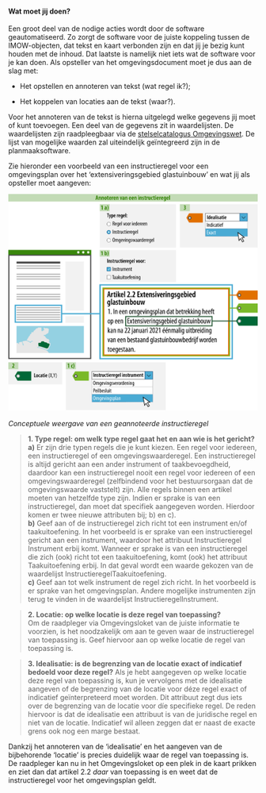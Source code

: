 ﻿#### Wat moet jij doen?

Een groot deel van de nodige acties wordt door de software geautomatiseerd. Zo
zorgt de software voor de juiste koppeling tussen de IMOW-objecten, dat tekst en
kaart verbonden zijn en dat jij je bezig kunt houden met de inhoud. Dat laatste
is namelijk niet iets wat de software voor je kan doen. Als opsteller van het
omgevingsdocument moet je dus aan de slag met:

-   Het opstellen en annoteren van tekst (wat regel ik?);

-   Het koppelen van locaties aan de tekst (waar?).

Voor het annoteren van de tekst is hierna uitgelegd welke gegevens jij moet of
kunt toevoegen. Een deel van de gegevens zit in waardelijsten. De waardelijsten
zijn raadpleegbaar via de [stelselcatalogus
Omgevingswet](https://stelselcatalogus.omgevingswet.overheid.nl/waardelijstenpagina). 
De lijst van mogelijke waarden zal uiteindelijk geïntegreerd zijn
in de planmaaksoftware.

Zie hieronder een voorbeeld van een instructieregel voor een omgevingsplan over
het ‘extensiveringsgebied glastuinbouw’ en wat jij als opsteller moet aangeven:

![](media/7202InstructieregelBasisCijfers.png)

*Conceptuele weergave van een geannoteerde instructieregel*

>   **1. Type regel: om welk type regel gaat het en aan wie is het gericht?**  
>   **a)** Er zijn drie typen regels die je kunt kiezen. Een regel voor iedereen,
>   een instructieregel of een omgevingswaarderegel. Een instructieregel is
>   altijd gericht aan een ander instrument of taakbevoegdheid, daardoor kan een
>   instructieregel nooit een regel voor iedereen of een omgevingswaarderegel
>   (zelfbindend voor het bestuursorgaan dat de omgevingswaarde vaststelt) zijn.
>   Alle regels binnen een artikel moeten van hetzelfde type zijn. Indien er
>   sprake is van een instructieregel, dan moet dat specifiek aangegeven worden.
>   Hierdoor komen er twee nieuwe attributen bij; b) en c).  
>   **b)** Geef aan of de instructieregel zich richt tot een instrument en/of
>   taakuitoefening. In het voorbeeld is er sprake van een instructieregel
>   gericht aan een instrument, waardoor het attribuut Instructieregel
>   Instrument erbij komt. Wanneer er sprake is van een instructieregel die zich
>   (ook) richt tot een taakuitoefening, komt (ook) het attribuut
>   Taakuitoefening erbij. In dat geval wordt een waarde gekozen van de
>   waardelijst InstructieregelTaakuitoefening.  
>   **c)** Geef aan tot welk instrument de regel zich richt. In het voorbeeld is er
>   sprake van het omgevingsplan. Andere mogelijke instrumenten zijn terug te
>   vinden in de waardelijst InstructieregelInstrument.

>   **2. Locatie: op welke locatie is deze regel van toepassing?**  
>   Om de raadpleger via Omgevingsloket van de juiste informatie te voorzien, is het
>   noodzakelijk om aan te geven waar de instructieregel van toepassing is. Geef
>   hiervoor aan op welke locatie de regel van toepassing is.

>   **3. Idealisatie: is de begrenzing van de locatie exact of indicatief bedoeld voor deze regel?**
>   Als je hebt aangegeven op welke locatie deze regel van toepassing is, kun je
>   vervolgens met de idealisatie aangeven of de begrenzing van de locatie voor déze
>   regel exact of indicatief geïnterpreteerd moet worden. Dit attribuut zegt dus
>   iets over de begrenzing van de locatie voor díe specifieke regel. De reden
>   hiervoor is dat de idealisatie een attribuut is van de juridische regel en niet van de locatie. 
>   Indicatief wil alleen zeggen dat er naast de exacte grens ook nog een marge bestaat. 

Dankzij het annoteren van de ‘idealisatie’ en het aangeven van de bijbehorende
‘locatie’ is precies duidelijk waar de regel van toepassing is. De raadpleger
kan nu in het Omgevingsloket op een plek in de kaart prikken en ziet dan dat
artikel 2.2 *daar* van toepassing is en weet dat de instructieregel voor het
omgevingsplan geldt.
